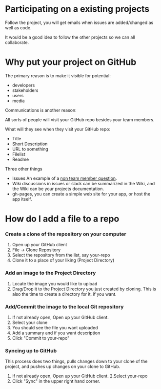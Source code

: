 # Participating on a existing projects

Follow the project, you will get emails when 
issues are added/changed as well as code.

It would be a good idea to follow the other projects 
so we can all collaborate.

# Why put your project on GitHub
The primary reason is to make it visible for potential:

*  developers
*  stakeholders
*  users
*  media

Communications is another reason:

All sorts of people will visit your GitHub repo besides 
your team members.

What will they see when they visit your GitHub repo:

* Title
* Short Description
* URL to something
* Filelist
* Readme

Three other things

* Issues An example of a [non team member question](https://github.com/codeforkansascity/Neighborhood-Dashboard/issues/5#issuecomment-111887393).
* Wiki discussions in issues or slack
  can be summarized in the Wiki, and the Wiki can 
  be your projects documentation.
* gh-pages, you can create a simple web site for your app, 
  or host the app itself.


# How do I add a file to a repo

### Create a clone of the repository on your computer

1. Open up your GitHub client
1. File -> Clone Repository
2. Select the repository from the list, say your-repo
3. Clone it to a place of your liking (Project Directory)

### Add an image to the Project Directory

1. Locate the image you would like to upload
2. Drag/Drop it to the Project Directory you just created by cloning.
   This is also the time to create a directory for it, if you want.

### Add/Commit the image to the local Git repository

1. If not already open, Open up your GitHub client.
2. Select your clone
3. You should see the file you want uploaded
4. Add a summary and if you want description
5. Click "Commit to your-repo"

### Syncing up to GitHub

This process does two things,
pulls changes down to your clone of the project,
and pushes up changes on your clone to GitHub.


1. If not already open, Open up your GitHub client.
2.Select your-repo
3. Click "Sync" in the upper right hand corner.
